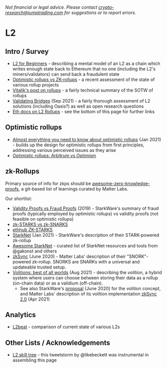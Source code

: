 _Not financial or legal advice.  Please contact [crypto-research@jumptrading.com](crypto-research@jumptrading.com)
for suggestions or to report errors._

L2
====

## Intro / Survey
* [L2 for Beginners](https://gourmetcrypto.substack.com/p/layer-2-for-beginners) -
  describing a mental model of an L2 as a chain which writes enough state back to Ethereum that
  no one (including the L2's miners/validators) can send back a fraudulent state
* [Optimistic rollups vs ZK-rollups](https://limechain.tech/blog/optimistic-rollups-vs-zk-rollups/) -
  a recent assessment of the state of various rollup projects
* [Vitalik's post on rollups](https://vitalik.ca/general/2021/01/05/rollup.html) - a fairly technical summary of the SOTW of rollups
* [Validating Bridges](https://stonecoldpat.github.io/images/validatingbridges.pdf) (Sep 2021) -
  a fairly thorough assessment of L2 solutions (including Oasis?) as well as open research questions
* [Eth docs on L2 Rollups](https://ethereum.org/en/developers/docs/scaling/layer-2-rollups/) - see the bottom of this page for further links

## Optimistic rollups
* [Almost everything you need to know about optimistic rollups](https://www.paradigm.xyz/2021/01/almost-everything-you-need-to-know-about-optimistic-rollup/) (Jan 2021) -
  builds up the design for optimistic rollups from first principles, addressing various perceived issues as they arise
* [Optimistic rollups: Arbitrum vs Optimism](https://insights.deribit.com/market-research/making-sense-of-rollups-part-2-dispute-resolution-on-arbitrum-and-optimism/)

## zk-Rollups
Primary source of info for zkps should be 
[awesome-zero-knowledge-proofs](https://github.com/matter-labs/awesome-zero-knowledge-proofs),
a git-based list of learnings curated by Matter Labs.

Our shortlist:
* [Validity Proofs vs Fraud Proofs](https://medium.com/starkware/validity-proofs-vs-fraud-proofs-4ef8b4d3d87a) (2019) - 
  StarkWare's summary of fraud proofs (typically employed by optimistic rollups) vs validity proofs (not feasible on optimistic rollups)
* [zk-STARKS vs zk-SNARKS](https://consensys.net/blog/blockchain-explained/zero-knowledge-proofs-starks-vs-snarks/)
* [ethhub ZK-STARKS](https://docs.ethhub.io/ethereum-roadmap/layer-2-scaling/zk-starks/)
* [StarkNet](https://medium.com/starkware/on-the-road-to-starknet-a-permissionless-stark-powered-l2-zk-rollup-83be53640880) (Jan 2021) -
  StarkWare's description of their STARK-powered zk-rollup
* [Awesome StarkNet](https://github.com/gakonst/awesome-starknet) - curated list of StarkNet resources and tools from @gakonst and others
* [zkSync](https://blog.matter-labs.io/zksync-is-live-bringing-trustless-scalable-payments-to-ethereum-9c634b3e6823) (June 2020) -
  Matter Labs' description of their "SNORK"-powered zk-rollup.  SNORKS are SNARKs with a universal and updateable trusted setup.
* [Volitions: best of all worlds](https://polynya.medium.com/volitions-best-of-all-worlds-cfd313aec9a8) (Aug 2021) -
  describing the *volition*, a hybrid system where users can choose between storing their data as a rollup (on-chain 
  data) or as a validium (off-chain).
  * See also StarkWare's [proposal](https://medium.com/starkware/volition-and-the-emerging-data-availability-spectrum-87e8bfa09bb) (June 2020)
    for the volition concept, and Matter Labs' description of its volition implementation [zkSync 2.0](https://blog.matter-labs.io/zkporter-a-breakthrough-in-l2-scaling-ed5e48842fbf) (Apr 2021)

## Analytics
* [L2beat](https://l2beat.com/) - comparison of current state of various L2s

## Other Lists / Acknowledgements
* [L2 skill tree](https://twitter.com/likebeckett/status/1452027362229436416) -
  this tweetstorm by @likebeckett was instrumental in assembling this page
